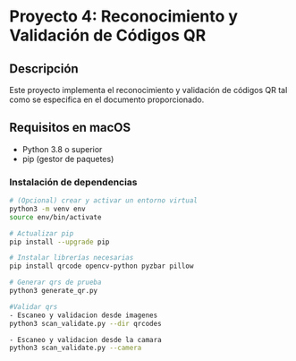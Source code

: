 # Proyecto 4: Reconocimiento y Validación de Códigos QR

## Descripción
Este proyecto implementa el reconocimiento y validación de códigos QR tal como se especifica en el documento proporcionado.

## Requisitos en macOS
- Python 3.8 o superior
- pip (gestor de paquetes)

### Instalación de dependencias
```bash
# (Opcional) crear y activar un entorno virtual
python3 -m venv env
source env/bin/activate

# Actualizar pip
pip install --upgrade pip

# Instalar librerías necesarias
pip install qrcode opencv-python pyzbar pillow

# Generar qrs de prueba
python3 generate_qr.py

#Validar qrs
- Escaneo y validacion desde imagenes
python3 scan_validate.py --dir qrcodes

- Escaneo y validacion desde la camara
python3 scan_validate.py --camera
